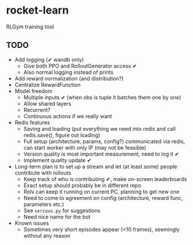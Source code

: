 # rocket-learn
RLGym training tool

## TODO
- Add logging (✔ wandb only)
  - Give both PPO and RolloutGenerator access ✔
  - Also normal logging instead of prints
- Add reward normalization (and distribution?)
- Centralize RewardFunction
- Model freedom
  - Multiple inputs ✔ (when obs is tuple it batches them one by one)
  - Allow shared layers
  - Recurrent?
  - Continuous actions if we really want
- Redis features 
  - Saving and loading (put everything we need into redis and call redis.save(), figure out loading)
  - Full setup (architecture, params, config?) communicated via redis, can start worker with only IP (may not be feasible)
  - Version quality is most important measurement, need to log it ✔
  - Implement quality update ✔
- Long-term plan is to set up a stream and let (at least some) people contribute with rollouts
  - Keep track of who is contributing ✔, make on-screen leaderboards
  - Exact setup should probably be in different repo
  - Rolv can keep it running on current PC, planning to get new one
  - Need to come to agreement on config (architecture, reward func, parameters etc.)
  - See `serious.py` for suggestions
  - Need nice name for the bot
- Known issues
  - Sometimes very short episodes appear (<10 frames), seemingly without any reason
